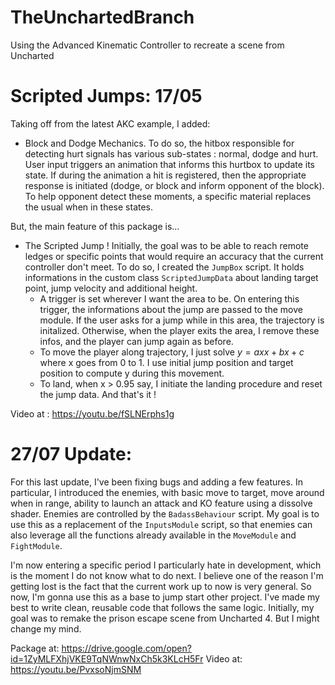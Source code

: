# TheUnchartedBranch
Using the Advanced Kinematic Controller to recreate a scene from Uncharted


# Scripted Jumps: 17/05

Taking off from the latest AKC example, I added: 
* Block and Dodge Mechanics. To do so, the hitbox responsible for detecting hurt signals has various sub-states : normal, dodge and hurt. User input triggers an animation that informs this hurtbox to update its state. If during the animation a hit is registered, then the appropriate response is initiated (dodge, or block and inform opponent of the block). To help opponent detect these moments, a specific material replaces the usual when in these states. 

But, the main feature of this package is...

* The Scripted Jump ! Initially, the goal was to be able to reach remote ledges or specific points that would require an accuracy that the current controller don't meet. To do so, I created the `JumpBox` script. It holds informations in the custom class `ScriptedJumpData` about landing target point, jump velocity and additional height. 
    * A trigger is set wherever I want the area to be. On entering this trigger, the informations about the jump are passed to the move module. If the user asks for a jump while in this area, the trajectory is initalized. Otherwise, when the player exits the area, I remove these infos, and the player can jump again as before. 
    * To move the player along trajectory, I just solve $y = axx + bx + c$ where x goes from 0 to 1. I use initial jump position and target position to compute y during this movement. 
    * To land, when x > 0.95 say, I initiate the landing procedure and reset the jump data. And that's it ! 
    
Video at : https://youtu.be/fSLNErphs1g

# 27/07 Update: 

For this last update, I've been fixing bugs and adding a few features. In particular, I introduced the enemies, with basic move to target, move around when in range, ability to launch an attack and KO feature using a dissolve shader. 
Enemies are controlled by the `BadassBehaviour` script. My goal is to use this as a replacement of the `InputsModule` script, so that enemies can also leverage all the functions already available in the `MoveModule` and `FightModule`.   

I'm now entering a specific period I particularly hate in development, which is the moment I do not know what to do next. I believe one of the reason I'm getting lost is the fact that the current work up to now is very general. So now, I'm gonna use this as a base to jump start other project. I've made my best to write clean, reusable code that follows the same logic.
Initially, my goal was to remake the prison escape scene from Uncharted 4. But I might change my mind. 

Package at: https://drive.google.com/open?id=1ZyMLFXhjVKE9TqNWnwNxCh5k3KLcH5Fr
Video at: https://youtu.be/PvxsoNjmSNM
